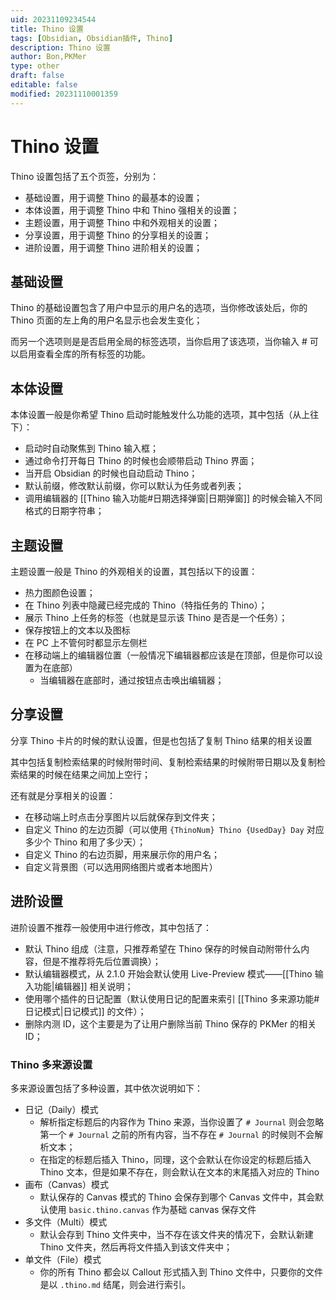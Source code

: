 ```yaml
---
uid: 20231109234544
title: Thino 设置
tags: [Obsidian, Obsidian插件, Thino]
description: Thino 设置
author: Bon,PKMer
type: other
draft: false
editable: false
modified: 20231110001359
---
```


# Thino 设置

Thino 设置包括了五个页签，分别为：

- 基础设置，用于调整 Thino 的最基本的设置；
- 本体设置，用于调整 Thino 中和 Thino 强相关的设置；
- 主题设置，用于调整 Thino 中和外观相关的设置；
- 分享设置，用于调整 Thino 的分享相关的设置；
- 进阶设置，用于调整 Thino 进阶相关的设置；

## 基础设置

Thino 的基础设置包含了用户中显示的用户名的选项，当你修改该处后，你的 Thino 页面的左上角的用户名显示也会发生变化；

而另一个选项则是是否启用全局的标签选项，当你启用了该选项，当你输入 # 可以启用查看全库的所有标签的功能。

## 本体设置

本体设置一般是你希望 Thino 启动时能触发什么功能的选项，其中包括（从上往下）：

- 启动时自动聚焦到 Thino 输入框；
- 通过命令打开每日 Thino 的时候也会顺带启动 Thino 界面；
- 当开启 Obsidian 的时候也自动启动 Thino；
- 默认前缀，修改默认前缀，你可以默认为任务或者列表；
- 调用编辑器的 [[Thino 输入功能#日期选择弹窗|日期弹窗]] 的时候会输入不同格式的日期字符串；

## 主题设置

主题设置一般是 Thino 的外观相关的设置，其包括以下的设置：

- 热力图颜色设置；
- 在 Thino 列表中隐藏已经完成的 Thino（特指任务的 Thino）；
- 展示 Thino 上任务的标签（也就是显示该 Thino 是否是一个任务）；
- 保存按钮上的文本以及图标
- 在 PC 上不管何时都显示左侧栏
- 在移动端上的编辑器位置（一般情况下编辑器都应该是在顶部，但是你可以设置为在底部）
    - 当编辑器在底部时，通过按钮点击唤出编辑器；

## 分享设置

分享 Thino 卡片的时候的默认设置，但是也包括了复制 Thino 结果的相关设置

其中包括复制检索结果的时候附带时间、复制检索结果的时候附带日期以及复制检索结果的时候在结果之间加上空行；

还有就是分享相关的设置：

- 在移动端上时点击分享图片以后就保存到文件夹；
- 自定义 Thino 的左边页脚（可以使用 `{ThinoNum} Thino {UsedDay} Day` 对应多少个 Thino 和用了多少天）；
- 自定义 Thino 的右边页脚，用来展示你的用户名；
- 自定义背景图（可以选用网络图片或者本地图片）

## 进阶设置

进阶设置不推荐一般使用中进行修改，其中包括了：

- 默认 Thino 组成（注意，只推荐希望在 Thino 保存的时候自动附带什么内容，但是不推荐将先后位置调换）；
- 默认编辑器模式，从 2.1.0 开始会默认使用 Live-Preview 模式——[[Thino 输入功能|编辑器]] 相关说明；
- 使用哪个插件的日记配置（默认使用日记的配置来索引 [[Thino 多来源功能#日记模式|日记模式]] 的文件）；
- 删除内测 ID，这个主要是为了让用户删除当前 Thino 保存的 PKMer 的相关 ID；

### Thino 多来源设置

多来源设置包括了多种设置，其中依次说明如下：

- 日记（Daily）模式
    - 解析指定标题后的内容作为 Thino 来源，当你设置了 `# Journal` 则会忽略第一个 `# Journal` 之前的所有内容，当不存在 `# Journal` 的时候则不会解析文本；
    - 在指定的标题后插入 Thino，同理，这个会默认在你设定的标题后插入 Thino 文本，但是如果不存在，则会默认在文本的末尾插入对应的 Thino
- 画布（Canvas）模式
    - 默认保存的 Canvas 模式的 Thino 会保存到哪个 Canvas 文件中，其会默认使用 `basic.thino.canvas` 作为基础 canvas 保存文件
- 多文件（Multi）模式
    - 默认会存到 Thino 文件夹中，当不存在该文件夹的情况下，会默认新建 Thino 文件夹，然后再将文件插入到该文件夹中；
- 单文件（File）模式
    - 你的所有 Thino 都会以 Callout 形式插入到 Thino 文件中，只要你的文件是以 `.thino.md` 结尾，则会进行索引。
